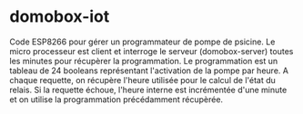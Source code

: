 # domobox-iot
Code ESP8266 pour gérer un programmateur de pompe de psicine.
Le micro processeur est client et interroge le serveur (domobox-server) toutes les minutes pour récupèrer la programmation.
Le programmation est un tableau de 24 booleans représentant l'activation de la pompe par heure.
A chaque requette, on récupère l'heure utilisée pour le calcul de l'état du relais.
Si la requette échoue, l'heure interne est incrémentée d'une minute et on utilise la programmation précédamment récupèrée.

